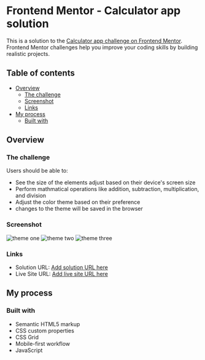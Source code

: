# Frontend Mentor - Calculator app solution

This is a solution to the [Calculator app challenge on Frontend Mentor](https://www.frontendmentor.io/challenges/calculator-app-9lteq5N29). Frontend Mentor challenges help you improve your coding skills by building realistic projects.

## Table of contents

- [Overview](#overview)
  - [The challenge](#the-challenge)
  - [Screenshot](#screenshot)
  - [Links](#links)
- [My process](#my-process)
  - [Built with](#built-with)

## Overview

### The challenge

Users should be able to:

- See the size of the elements adjust based on their device's screen size
- Perform mathmatical operations like addition, subtraction, multiplication, and division
- Adjust the color theme based on their preference
- changes to the theme will be saved in the browser

### Screenshot

![theme one](images/theme_1.png.jpg)
![theme two](images/theme_2.png.jpg)
![theme three](images/theme_3.png.jpg)

### Links

- Solution URL: [Add solution URL here](https://your-solution-url.com)
- Live Site URL: [Add live site URL here](https://hussainelemam.github.io/calculator-app-main/)

## My process

### Built with

- Semantic HTML5 markup
- CSS custom properties
- CSS Grid
- Mobile-first workflow
- JavaScript
